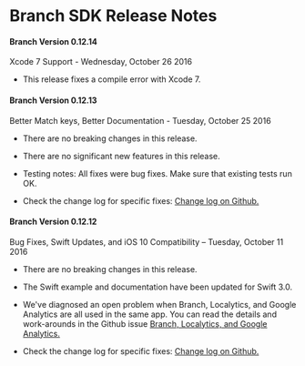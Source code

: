 
Branch SDK Release Notes
========================


####  Branch Version 0.12.14
Xcode 7 Support - Wednesday, October 26 2016

*  This release fixes a compile error with Xcode 7.


####  Branch Version 0.12.13
Better Match keys, Better Documentation - Tuesday, October 25 2016

*  There are no breaking changes in this release.

*  There are no significant new features in this release.

*  Testing notes:  All fixes were bug fixes.  Make sure that existing tests run OK.

*  Check the change log for specific fixes:  [Change log on Github.](https://github.com/BranchMetrics/ios-branch-deep-linking/blob/master/ChangeLog.md)


####  Branch Version 0.12.12
Bug Fixes, Swift Updates, and iOS 10 Compatibility – Tuesday, October 11 2016

*  There are no breaking changes in this release.

*  The Swift example and documentation have been updated for Swift 3.0.

*  We've diagnosed an open problem when Branch, Localytics, and Google Analytics are all used
   in the same app.  You can read the details and work-arounds in the Github issue
   [Branch, Localytics, and Google Analytics.](https://github.com/BranchMetrics/ios-branch-deep-linking/issues/485)

*  Check the change log for specific fixes:  [Change log on Github.](https://github.com/BranchMetrics/ios-branch-deep-linking/blob/master/ChangeLog.md)
